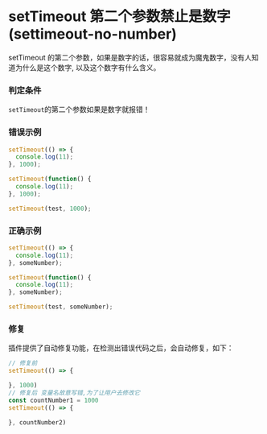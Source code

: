 # setTimeout 第二个参数禁止是数字 (settimeout-no-number)

setTimeout 的第二个参数，如果是数字的话，很容易就成为魔鬼数字，没有人知道为什么是这个数字, 以及这个数字有什么含义。

### 判定条件

`setTimeout`的第二个参数如果是数字就报错！

### 错误示例

```js
setTimeout(() => {
  console.log(11);
}, 1000);
```

```js
setTimeout(function() {
  console.log(11);
}, 1000);
```

```js
setTimeout(test, 1000);
```

### 正确示例

```js
setTimeout(() => {
  console.log(11);
}, someNumber);
```

```js
setTimeout(function() {
  console.log(11);
}, someNumber);
```

```js
setTimeout(test, someNumber);
```

### 修复

插件提供了自动修复功能，在检测出错误代码之后，会自动修复，如下：

```js
// 修复前
setTimeout(() => {

}, 1000)
// 修复后 变量名故意写错,为了让用户去修改它
const countNumber1 = 1000
setTimeout(() => {

}, countNumber2)
```

